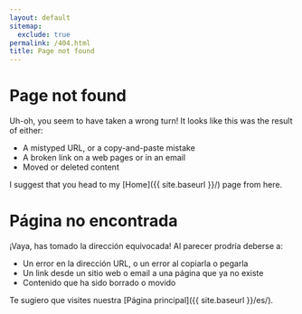 ```yaml
---
layout: default
sitemap:
  exclude: true
permalink: /404.html
title: Page not found
---
```


# Page not found

Uh-oh, you seem to have taken a wrong turn! It looks like this was the result of either:

 - A mistyped URL, or a copy-and-paste mistake
 - A broken link on a web pages or in an email
 - Moved or deleted content

I suggest that you head to my [Home]({{ site.baseurl }}/) page from here.

# Página no encontrada

¡Vaya, has tomado la dirección equivocada! Al parecer prodría deberse a:

 - Un error en la dirección URL, o un error al copiarla o pegarla
 - Un link desde un sitio web o email a una página que ya no existe
 - Contenido que ha sido borrado o movido

Te sugiero que visites nuestra [Página principal]({{ site.baseurl }}/es/).
